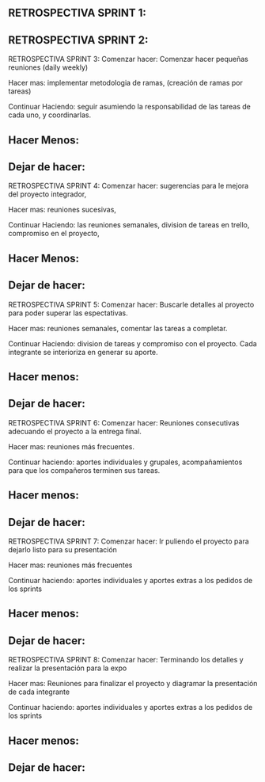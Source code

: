 RETROSPECTIVA SPRINT 1:
-
RETROSPECTIVA SPRINT 2:
-
RETROSPECTIVA SPRINT 3:
Comenzar hacer:
Comenzar hacer pequeñas reuniones (daily weekly)

Hacer mas: 
implementar metodologia de ramas, (creación de ramas por tareas)

Continuar Haciendo:
seguir asumiendo la responsabilidad de las tareas de cada uno, y coordinarlas.

Hacer Menos:
-

Dejar de hacer:
-

RETROSPECTIVA SPRINT 4:
Comenzar hacer:
sugerencias para le mejora del proyecto integrador, 

Hacer mas: 
reuniones sucesivas, 

Continuar Haciendo:
las reuniones semanales, division de tareas en trello, compromiso en el proyecto,

Hacer Menos:
-

Dejar de hacer:
-

RETROSPECTIVA SPRINT 5:
Comenzar hacer:
Buscarle detalles al proyecto para poder superar las espectativas.

Hacer mas:
reuniones semanales, comentar las tareas a completar.

Continuar Haciendo:
division de tareas y compromiso con el proyecto. Cada integrante se interioriza en generar su aporte.

Hacer menos:
-

Dejar de hacer:
-
RETROSPECTIVA SPRINT 6:
Comenzar hacer:
Reuniones consecutivas adecuando el proyecto a la entrega final.

Hacer mas:
reuniones más frecuentes.

Continuar haciendo:
aportes individuales y grupales, acompañamientos para que los compañeros terminen sus tareas.

Hacer menos:
-

Dejar de hacer:
-

RETROSPECTIVA SPRINT 7:
Comenzar hacer:
Ir puliendo el proyecto para dejarlo listo para su presentación

Hacer mas:
reuniones más frecuentes

Continuar haciendo:
aportes individuales y aportes extras a los pedidos de los sprints

Hacer menos:
-

Dejar de hacer:
-

RETROSPECTIVA SPRINT 8:
Comenzar hacer:
Terminando los detalles y realizar la presentación para la expo

Hacer mas:
Reuniones para finalizar el proyecto y diagramar la presentación de cada integrante

Continuar haciendo:
aportes individuales y aportes extras a los pedidos de los sprints

Hacer menos:
-

Dejar de hacer:
-